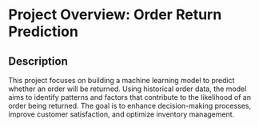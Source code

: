 
# Project Overview: Order Return Prediction
  ## Description
This project focuses on building a machine learning model to predict whether an order will be returned. Using historical order data, the model aims to identify patterns and factors that contribute to the likelihood of an order being returned. The goal is to enhance decision-making processes, improve customer satisfaction, and optimize inventory management.
